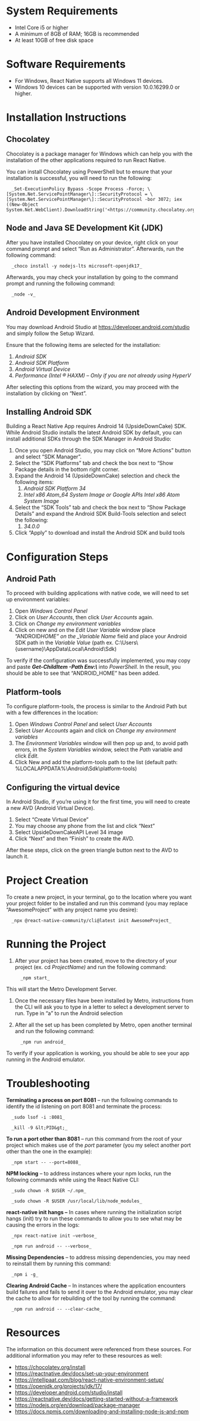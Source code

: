 # **System Requirements**

- Intel Core i5 or higher
- A minimum of 8GB of RAM; 16GB is recommended
- At least 10GB of free disk space

# **Software Requirements**

- For Windows, React Native supports all Windows 11 devices.
- Windows 10 devices can be supported with version 10.0.16299.0 or higher.

# **Installation Instructions**

   ## **Chocolatey**
   
   Chocolatey is a package manager for Windows which can help you with the installation of the other applications required to run React Native.
   
   You can install Chocolatey using PowerShell but to ensure that your installation is successful, you will need to run the following:
   
      _Set-ExecutionPolicy Bypass -Scope Process -Force; \[System.Net.ServicePointManager\]::SecurityProtocol = \[System.Net.ServicePointManager\]::SecurityProtocol -bor 3072; iex ((New-Object System.Net.WebClient).DownloadString('<https://community.chocolatey.org/install.ps1>'))_
   
   ## **Node and Java SE Development Kit (JDK)**
   
   After you have installed Chocolatey on your device, right click on your command prompt and select “Run as Administrator”. Afterwards, run the following command:
   
      _choco install -y nodejs-lts microsoft-openjdk17_
   
   Afterwards, you may check your installation by going to the command prompt and running the following command:
   
      _node -v_
   
   ## **Android Development Environment**
   
   You may download Android Studio at <https://developer.android.com/studio> and simply follow the Setup Wizard.
   
   Ensure that the following items are selected for the installation:
   
   1. _Android SDK_
   2. _Android SDK Platform_
   3. _Android Virtual Device_
   4. _Performance (Intel ® HAXM) – Only if you are not already using HyperV_
   
   After selecting this options from the wizard, you may proceed with the installation by clicking on “Next”.
   
   ## **Installing Android SDK**
   
   Building a React Native App requires Android 14 (UpsideDownCake) SDK. While Android Studio installs the latest Android SDK by default, you can install additional SDKs through the SDK Manager in Android Studio:
   
   1. Once you open Android Studio, you may click on “More Actions” button and select “SDK Manager”.
   2. Select the “SDK Platforms” tab and check the box next to “Show Package details in the bottom right corner.
   3. Expand the Android 14 (UpsideDownCake) selection and check the following items:
      1. _Android SDK Platform 34_
      2. _Intel x86 Atom_64 System Image or Google APIs Intel x86 Atom System Image_
   4. Select the “SDK Tools” tab and check the box next to “Show Package Details” and expand the Android SDK Build-Tools selection and select the following:
      1. _34.0.0_
   5. Click “Apply” to download and install the Android SDK and build tools

# **Configuration Steps**

   ## **Android Path**
   
   To proceed with building applications with native code, we will need to set up environment variables:
   
   1. Open _Windows Control Panel_
   2. Click on _User Accounts_, then click _User Accounts_ again.
   3. Click on _Change my environment variables_
   4. Click on new and on the _Edit User Variable_ window place “ANDROID*HOME” on the \_Variable Name* field and place your Android SDK path in the _Variable Value_ (path ex. C:\\Users\\{username}\\AppData\\Local\\Android\\Sdk)
   
   To verify if the configuration was successfully implemented, you may copy and paste **_Get-ChildItem -Path Env:\\_** into _PowerShell_. In the result, you should be able to see that “ANDROID_HOME” has been added.
   
   ## **Platform-tools**
   
   To configure platform-tools, the process is similar to the Android Path but with a few differences in the location:
   
   1. Open _Windows Control Panel_ and select _User Accounts_
   2. Select _User Accounts_ again and click on _Change my environment variables_
   3. The _Environment Variables_ window will then pop up and, to avoid path errors, in the _System Variables_ window, select the _Path_ variable and click _Edit._
   4. Click New and add the platform-tools path to the list (default path: %LOCALAPPDATA%\\Android\\Sdk\\platform-tools)
   
   ## **Configuring the virtual device**
   
   In Android Studio, if you’re using it for the first time, you will need to create a new AVD (Android Virtual Device).
   
   1. Select “Create Virtual Device”
   2. You may choose any phone from the list and click “Next”
   3. Select UpsideDownCakeAPI Level 34 image
   4. Click “Next” and then “Finish” to create the AVD.
   
   After these steps, click on the green triangle button next to the AVD to launch it.
   
   # **Project Creation**
   
   To create a new project, in your terminal, go to the location where you want your project folder to be installed and run this command (you may replace “AwesomeProject” with any project name you desire):
   
      _npx @react-native-community/cli@latest init AwesomeProject_
   
   # **Running the Project**
   
   1. After your project has been created, move to the directory of your project (ex. cd _ProjectName)_ and run the following command:

            _npm start_
   
   This will start the Metro Development Server.
   
   1. Once the necessary files have been installed by Metro, instructions from the CLI will ask you to type in a letter to select a development server to run. Type in “a” to run the Android selection
   2. After all the set up has been completed by Metro, open another terminal and run the following command:
   
            _npm run android_
   
   To verify if your application is working, you should be able to see your app running in the Android emulator.

# **Troubleshooting**

   **Terminating a process on port 8081** – run the following commands to identify the id listening on port 8081 and terminate the process:
   
      _sudo lsof -i :8081_
      
      _kill -9 &lt;PID&gt;_
   
   **To run a port other than 8081** – run this command from the root of your project which makes use of the _port_ parameter (you my select another port other than the one in the example):
   
      _npm start -- --port=8088_
   
   **NPM locking** – to address instances where your npm locks, run the following commands while using the React Native CLI:
   
      _sudo chown -R $USER ~/.npm_
      
      _sudo chown -R $USER /usr/local/lib/node_modules_
   
   **react-native init hangs –** In cases where running the initialization script hangs (init) try to run these commands to allow you to see what may be causing the errors in the logs:
     
      _npx react-native init –verbose_
      
      _npm run android -- --verbose_
   
   **Missing Dependencies** – to address missing dependencies, you may need to reinstall them by running this command:
   
      _npm i -g_
   
   **Clearing Android Cache** – In instances where the application encounters build failures and fails to send it over to the Android emulator, you may clear the cache to allow for rebuilding of the tool by running the command:
   
      _npm run android -- --clear-cache_

# **Resources**

   The information on this document were referenced from these sources. For additional information you may refer to these resources as well:
   
   - <https://chocolatey.org/install>
   - <https://reactnative.dev/docs/set-up-your-environment>
   - <https://intellipaat.com/blog/react-native-environment-setup/>
   - <https://openjdk.org/projects/jdk/17/>
   - <https://developer.android.com/studio/install>
   - <https://reactnative.dev/docs/getting-started-without-a-framework>
   - <https://nodejs.org/en/download/package-manager>
   - <https://docs.npmjs.com/downloading-and-installing-node-js-and-npm>
